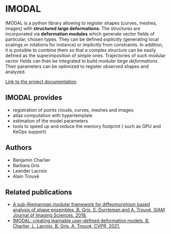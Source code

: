 # IMODAL

IMODAL is a python library allowing to register shapes (curves, meshes, images) with **structured large deformations**. The structures are incorporated via **deformation modules** which generate vector fields of particular, chosen types. They can be defined *explicitly* (generating local scalings or rotations for instance) or *implicitly* from constraints. In addition, it is possible to combine them so that a complex structure can be easily defined as the superimposition of simple ones. Trajectories of such modular vector fields can then be integrated to build *modular large deformations*. Their parameters can be optimized to register observed shapes and analyzed.

[Link to the project documentation](https://kernel-operations.io/im/).


## IMODAL provides

* registration of points clouds, curves, meshes and images
* atlas computation with hypertemplate
* estimation of the model parameters
* tools to speed up and reduce the memory footprint ( such as GPU and KeOps support)

## Authors

* Benjamin Charlier
* Barbara Gris
* Leander Lacroix
* Alain Trouvé

## Related publications

* [A sub-Riemannian modular framework for diffeomorphism based analysis of shape ensembles, B. Gris, S. Durrleman and A. Trouvé, SIAM Journal of Imaging Sciences, 2018.](https://hal.archives-ouvertes.fr/hal-01321142v2)
* [IMODAL: creating learnable user-defined deformation models, B. Charlier, L. Lacroix, B. Gris, A. Trouvé, CVPR, 2021.](https://google.com)

